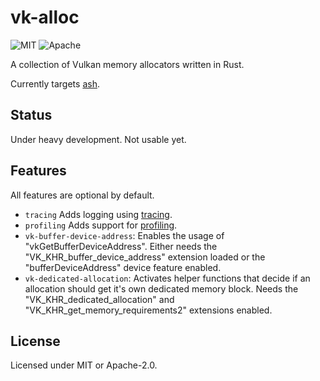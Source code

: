 # vk-alloc

![MIT](https://img.shields.io/badge/license-MIT-blue.svg)
![Apache](https://img.shields.io/badge/license-Apache-blue.svg)

A collection of Vulkan memory allocators written in Rust.

Currently targets [ash](https://github.com/MaikKlein/ash).

## Status

Under heavy development. Not usable yet.

## Features

All features are optional by default.

* `tracing` Adds logging using [tracing](https://github.com/tokio-rs/tracing).
* `profiling` Adds support for [profiling](https://github.com/aclysma/profiling).
* `vk-buffer-device-address`: Enables the usage of "vkGetBufferDeviceAddress". Either needs the
  "VK_KHR_buffer_device_address" extension loaded or the "bufferDeviceAddress" device feature enabled.
* `vk-dedicated-allocation`: Activates helper functions that decide if an allocation should get it's own dedicated
  memory block. Needs the "VK_KHR_dedicated_allocation" and "VK_KHR_get_memory_requirements2" extensions enabled.

## License

Licensed under MIT or Apache-2.0.
